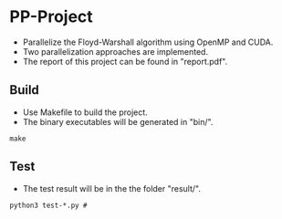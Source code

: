 # PP-Project
* Parallelize the Floyd-Warshall algorithm using OpenMP and CUDA.
* Two parallelization approaches are implemented.
* The report of this project can be found in "report.pdf". 

## Build
* Use Makefile to build the project.
* The binary executables will be generated in "bin/".
```
make
```

## Test 
* The test result will be in the the folder "result/".
```
python3 test-*.py # 
```

